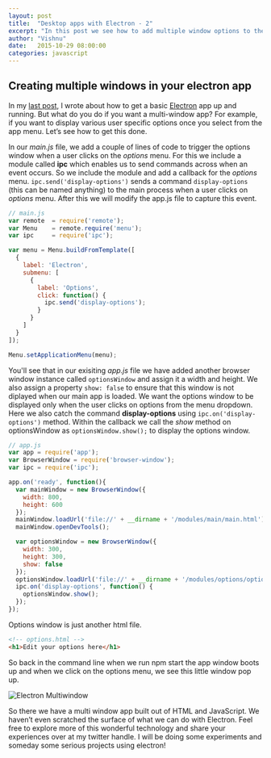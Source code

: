 ```yaml
---
layout: post
title:  "Desktop apps with Electron - 2"
excerpt: "In this post we see how to add multiple window options to the app that we made in previous post."
author: "Vishnu"
date:   2015-10-29 08:00:00
categories: javascript
---
```

## Creating multiple windows in your electron app
In my [last post](http://neoelemento.com/blog/2015/10/25/desktop-apps-with-electron-1/), I wrote about how to get a basic [Electron](http://electron.atom.io/) app up and running. But what do you do if you want a multi-window app? For example, if you want to display various user specific options once you select from the app menu. Let’s see how to get this done.

In our *main.js* file, we add a couple of lines of code to trigger the options window when a user clicks on the *options* menu. For this we include a module called **ipc** which enables us to send commands across when an event occurs. So we include the module and add a callback for the *options* menu. `ipc.send('display-options')` sends a command `display-options` (this can be named anything) to the main process when a user clicks on *options* menu. After this we will modify the app.js file to capture this event.

```javascript
// main.js
var remote  = require('remote');
var Menu    = remote.require('menu');
var ipc     = require('ipc');

var menu = Menu.buildFromTemplate([
  {
    label: 'Electron',
    submenu: [
      {
        label: 'Options',
        click: function() {
          ipc.send('display-options');
        }
      }
    ]
  }
]);

Menu.setApplicationMenu(menu);
```

You'll see that in our exisiting *app.js* file we have added another browser window instance called `optionsWindow` and assign it a width and height. We also assign a property `show: false` to ensure that this window is not diplayed when our main app is loaded. We want the options window to be displayed only when the user clicks on options from the menu dropdown. Here we also catch the command **display-options** using `ipc.on('display-options')` method. Within the callback we call the *show* method on optionsWindow as `optionsWindow.show();` to display the options window.

```javascript
// app.js
var app = require('app');
var BrowserWindow = require('browser-window');
var ipc = require('ipc');

app.on('ready', function(){
  var mainWindow = new BrowserWindow({
    width: 800,
    height: 600
  });
  mainWindow.loadUrl('file://' + __dirname + '/modules/main/main.html');
  mainWindow.openDevTools();

  var optionsWindow = new BrowserWindow({
    width: 300,
    height: 300,
    show: false
  });
  optionsWindow.loadUrl('file://' + __dirname + '/modules/options/options.html');
  ipc.on('display-options', function() {
    optionsWindow.show();
  });
});
```

Options window is just another html file.

```html
<!-- options.html -->
<h1>Edit your options here</h1>
```

So back in the command line when we run npm start the app window boots up and when we click on the options menu, we see this little window pop up.

![Electron Multiwindow](https://farm6.staticflickr.com/5757/22426371697_2cce97e2ee.jpg)

So there we have a multi window app built out of HTML and JavaScript. We haven’t even scratched the surface of what we can do with Electron. Feel free to explore more of this wonderful technology and share your experiences over at my twitter handle. I will be doing some experiments and someday some serious projects using electron!
